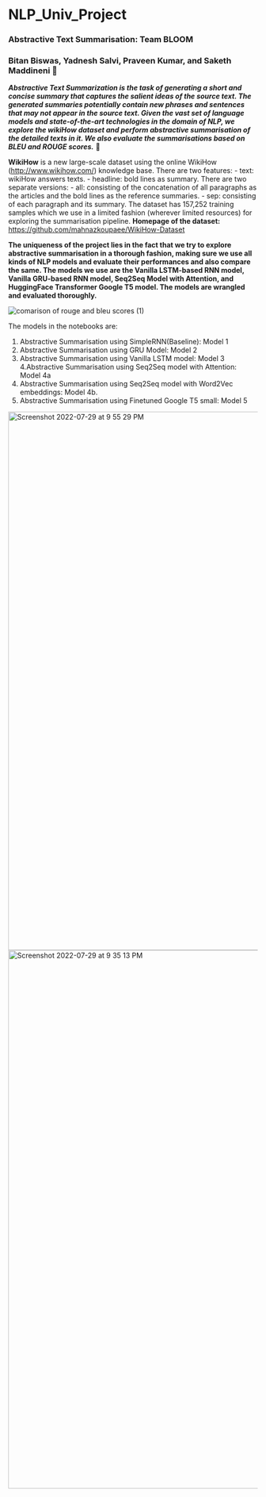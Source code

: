 # NLP_Univ_Project
### Abstractive Text Summarisation: Team BLOOM 

### Bitan Biswas, Yadnesh Salvi, Praveen Kumar, and Saketh Maddineni 💪 


***Abstractive Text Summarization is the task of generating a short and concise summary that captures the salient ideas of the source text. The generated summaries potentially contain new phrases and sentences that may not appear in the source text. Given the vast set of language models and state-of-the-art technologies in the domain of NLP, we explore the wikiHow dataset and perform abstractive summarisation of the detailed texts in it. We also evaluate the summarisations based on BLEU and ROUGE scores.*** 🎯  

**WikiHow** is a new large-scale dataset using the online WikiHow (http://www.wikihow.com/) knowledge base. There are two features: - text: wikiHow answers texts. - headline: bold lines as summary. There are two separate versions: - all: consisting of the concatenation of all paragraphs as the articles and the bold lines as the reference summaries. - sep: consisting of each paragraph and its summary. The dataset has 157,252 training samples which we use in a limited fashion (wherever limited resources) for exploring the summarisation pipeline. **Homepage of the dataset:** https://github.com/mahnazkoupaee/WikiHow-Dataset

**The uniqueness of the project lies in the fact that we try to explore abstractive summarisation in a thorough fashion, making sure we use all kinds of NLP models and evaluate their performances and also compare the same. The models we use are the Vanilla LSTM-based RNN model, Vanilla GRU-based RNN model, Seq2Seq Model with Attention, and HuggingFace Transformer Google T5 model. The models are wrangled and evaluated thoroughly.**

![comarison of rouge and bleu scores (1)](https://user-images.githubusercontent.com/76226078/181808424-cbd37b32-ad58-4727-9045-66e86d94d16c.jpg)

The models in the notebooks are:
1. Abstractive Summarisation using SimpleRNN(Baseline): Model 1
2. Abstractive Summarisation using GRU Model: Model 2
3. Abstractive Summarisation using Vanilla LSTM model: Model 3
4.Abstractive Summarisation using Seq2Seq model with Attention: Model 4a
5. Abstractive Summarisation using Seq2Seq model with Word2Vec embeddings: Model 4b.
6. Abstractive Summarisation using Finetuned Google T5 small: Model 5

<img width="1086" alt="Screenshot 2022-07-29 at 9 55 29 PM" src="https://user-images.githubusercontent.com/76226078/181809055-6ea18362-bd0f-48e1-88d0-6d0d96ba9ed7.png">
<img width="1086" alt="Screenshot 2022-07-29 at 9 35 13 PM" src="https://user-images.githubusercontent.com/76226078/181809681-062a4736-4848-46e1-8a23-ec831b11a054.png">



